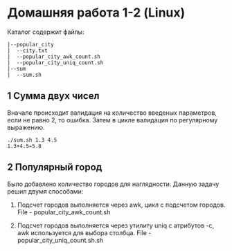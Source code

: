 # Домашняя работа 1-2 (Linux)

Каталог содержит файлы:

```
|--popular_city
|  --city.txt
|  --popular_city_awk_count.sh
|  --popular_city_uniq_count.sh
|--sum
|  --sum.sh
```

## 1 Сумма двух чисел ##

Вначале происходит валидация на количество введеных параметров, если не равно 2, то ошибка. Затем в цикле валидация по регулярному выражению.
```
./sum.sh 1.3 4.5
1.3+4.5=5.8
```

## 2 Популярный город ##
Было добавлено количество городов для наглядности.
Данную задачу решил двумя способами:

  1) Подсчет городов выполняется через awk, цикл с подсчетом городов. File - popular_city_awk_count.sh
  
  2) Подсчет городов выполняется через утилиту uniq с атрибутов -c, awk используется для выбора столбца.  File - popular_city_uniq_count.sh.sh
  
